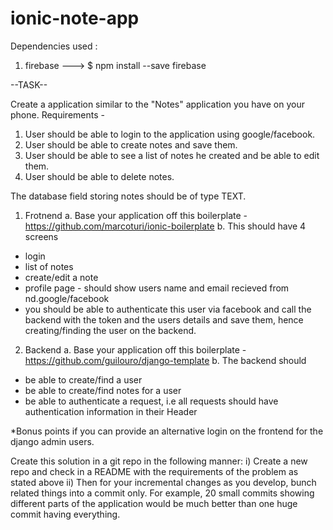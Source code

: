 # ionic-note-app
Dependencies used :

1. firebase ---> $ npm install --save firebase


--TASK--

Create a application similar to the "Notes" application you have on your phone.
Requirements -
1. User should be able to login to the application using google/facebook.
2. User should be able to create notes and save them.
3. User should be able to see a list of notes he created and be able to edit them.
4. User should be able to delete notes.

The database field storing notes should be of type TEXT.

1. Frotnend
a. Base your application off this boilerplate - https://github.com/marcoturi/ionic-boilerplate
b. This should have 4 screens
- login
- list of notes
- create/edit a note
- profile page - should show users name and email recieved from nd.google/facebook
- you should be able to authenticate this user via facebook and call the backend with the token and the users details and save them, hence creating/finding the user on the backend.

2. Backend
a. Base your application off this boilerplate - https://github.com/guilouro/django-template
b. The backend should
- be able to create/find a user
- be able to create/find notes for a user
- be able to authenticate a request, i.e all requests should have authentication information in their Header

*Bonus points if you can provide an alternative login on the frontend for the django admin users.

Create this solution in a git repo in the following manner:
i) Create a new repo and check in a README with the requirements of the problem as stated above
ii) Then for your incremental changes as you develop, bunch related things into a commit only. For example, 20 small commits showing different parts of the application would be much better than one huge commit having everything.
